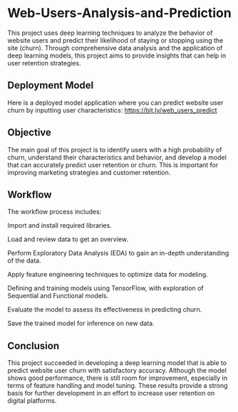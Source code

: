 # Web-Users-Analysis-and-Prediction

This project uses deep learning techniques to analyze the behavior of website users and predict their likelihood of staying or stopping using the site (churn). 
Through comprehensive data analysis and the application of deep learning models, this project aims to provide insights that can help in user retention strategies.

## Deployment Model

Here is a deployed model application where you can predict website user churn by inputting user characteristics: https://bit.ly/web_users_predict

## Objective

The main goal of this project is to identify users with a high probability of churn, understand their characteristics and behavior, and develop a model that can accurately predict user retention or churn. This is important for improving marketing strategies and customer retention.

## Workflow

The workflow process includes:

Import and install required libraries.

Load and review data to get an overview.

Perform Exploratory Data Analysis (EDA) to gain an in-depth understanding of the data.

Apply feature engineering techniques to optimize data for modeling.

Defining and training models using TensorFlow, with exploration of Sequential and Functional models.

Evaluate the model to assess its effectiveness in predicting churn.

Save the trained model for inference on new data.

## Conclusion

This project succeeded in developing a deep learning model that is able to predict website user churn with satisfactory accuracy. 
Although the model shows good performance, there is still room for improvement, especially in terms of feature handling and model tuning. These results provide a strong basis for further development in an effort to increase user retention on digital platforms.
